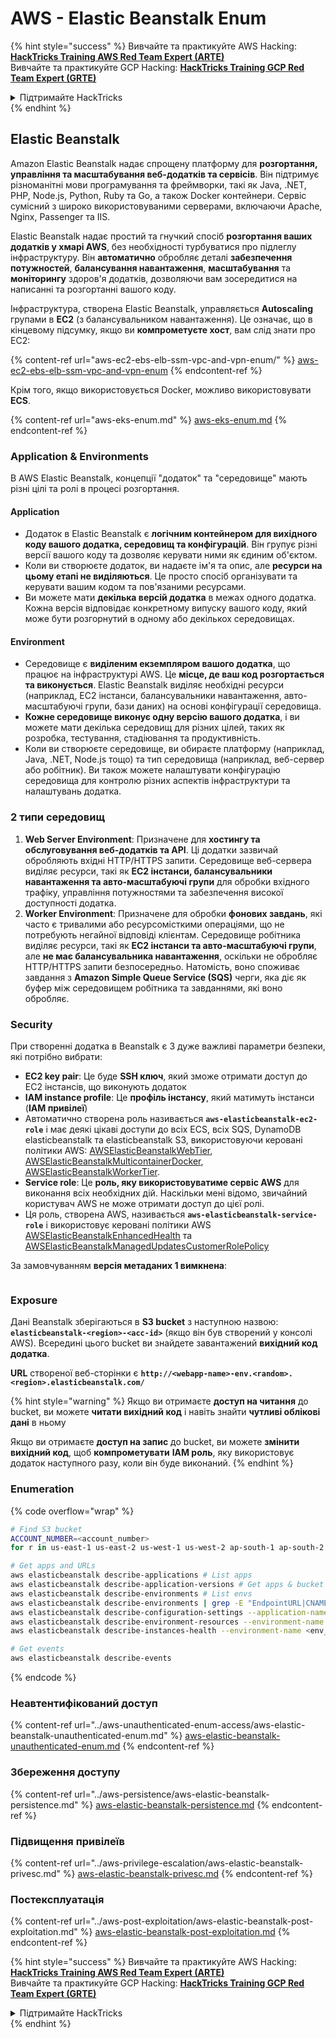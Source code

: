 # AWS - Elastic Beanstalk Enum

{% hint style="success" %}
Вивчайте та практикуйте AWS Hacking:<img src="/.gitbook/assets/image.png" alt="" data-size="line">[**HackTricks Training AWS Red Team Expert (ARTE)**](https://training.hacktricks.xyz/courses/arte)<img src="/.gitbook/assets/image.png" alt="" data-size="line">\
Вивчайте та практикуйте GCP Hacking: <img src="/.gitbook/assets/image (2).png" alt="" data-size="line">[**HackTricks Training GCP Red Team Expert (GRTE)**<img src="/.gitbook/assets/image (2).png" alt="" data-size="line">](https://training.hacktricks.xyz/courses/grte)

<details>

<summary>Підтримайте HackTricks</summary>

* Перевірте [**плани підписки**](https://github.com/sponsors/carlospolop)!
* **Приєднуйтесь до** 💬 [**групи Discord**](https://discord.gg/hRep4RUj7f) або [**групи Telegram**](https://t.me/peass) або **слідкуйте** за нами у **Twitter** 🐦 [**@hacktricks\_live**](https://twitter.com/hacktricks\_live)**.**
* **Діліться хакерськими трюками, подаючи PR до** [**HackTricks**](https://github.com/carlospolop/hacktricks) та [**HackTricks Cloud**](https://github.com/carlospolop/hacktricks-cloud) репозиторіїв на GitHub.

</details>
{% endhint %}

## Elastic Beanstalk

Amazon Elastic Beanstalk надає спрощену платформу для **розгортання, управління та масштабування веб-додатків та сервісів**. Він підтримує різноманітні мови програмування та фреймворки, такі як Java, .NET, PHP, Node.js, Python, Ruby та Go, а також Docker контейнери. Сервіс сумісний з широко використовуваними серверами, включаючи Apache, Nginx, Passenger та IIS.

Elastic Beanstalk надає простий та гнучкий спосіб **розгортання ваших додатків у хмарі AWS**, без необхідності турбуватися про підлеглу інфраструктуру. Він **автоматично** обробляє деталі **забезпечення потужностей**, **балансування навантаження**, **масштабування** та **моніторингу** здоров'я додатків, дозволяючи вам зосередитися на написанні та розгортанні вашого коду.

Інфраструктура, створена Elastic Beanstalk, управляється **Autoscaling** групами в **EC2** (з балансувальником навантаження). Це означає, що в кінцевому підсумку, якщо ви **компрометуєте хост**, вам слід знати про EC2:

{% content-ref url="aws-ec2-ebs-elb-ssm-vpc-and-vpn-enum/" %}
[aws-ec2-ebs-elb-ssm-vpc-and-vpn-enum](aws-ec2-ebs-elb-ssm-vpc-and-vpn-enum/)
{% endcontent-ref %}

Крім того, якщо використовується Docker, можливо використовувати **ECS**.

{% content-ref url="aws-eks-enum.md" %}
[aws-eks-enum.md](aws-eks-enum.md)
{% endcontent-ref %}

### Application & Environments

В AWS Elastic Beanstalk, концепції "додаток" та "середовище" мають різні цілі та ролі в процесі розгортання.

#### Application

* Додаток в Elastic Beanstalk є **логічним контейнером для вихідного коду вашого додатка, середовищ та конфігурацій**. Він групує різні версії вашого коду та дозволяє керувати ними як єдиним об'єктом.
* Коли ви створюєте додаток, ви надаєте ім'я та опис, але **ресурси на цьому етапі не виділяються**. Це просто спосіб організувати та керувати вашим кодом та пов'язаними ресурсами.
* Ви можете мати **декілька версій додатка** в межах одного додатка. Кожна версія відповідає конкретному випуску вашого коду, який може бути розгорнутий в одному або декількох середовищах.

#### Environment

* Середовище є **виділеним екземпляром вашого додатка**, що працює на інфраструктурі AWS. Це **місце, де ваш код розгортається та виконується**. Elastic Beanstalk виділяє необхідні ресурси (наприклад, EC2 інстанси, балансувальники навантаження, авто-масштабуючі групи, бази даних) на основі конфігурації середовища.
* **Кожне середовище виконує одну версію вашого додатка**, і ви можете мати декілька середовищ для різних цілей, таких як розробка, тестування, стадіювання та продуктивність.
* Коли ви створюєте середовище, ви обираєте платформу (наприклад, Java, .NET, Node.js тощо) та тип середовища (наприклад, веб-сервер або робітник). Ви також можете налаштувати конфігурацію середовища для контролю різних аспектів інфраструктури та налаштувань додатка.

### 2 типи середовищ

1. **Web Server Environment**: Призначене для **хостингу та обслуговування веб-додатків та API**. Ці додатки зазвичай обробляють вхідні HTTP/HTTPS запити. Середовище веб-сервера виділяє ресурси, такі як **EC2 інстанси, балансувальники навантаження та авто-масштабуючі групи** для обробки вхідного трафіку, управління потужностями та забезпечення високої доступності додатка.
2. **Worker Environment**: Призначене для обробки **фонових завдань**, які часто є тривалими або ресурсомісткими операціями, що не потребують негайної відповіді клієнтам. Середовище робітника виділяє ресурси, такі як **EC2 інстанси та авто-масштабуючі групи**, але **не має балансувальника навантаження**, оскільки не обробляє HTTP/HTTPS запити безпосередньо. Натомість, воно споживає завдання з **Amazon Simple Queue Service (SQS)** черги, яка діє як буфер між середовищем робітника та завданнями, які воно обробляє.

### Security

При створенні додатка в Beanstalk є 3 дуже важливі параметри безпеки, які потрібно вибрати:

* **EC2 key pair**: Це буде **SSH ключ**, який зможе отримати доступ до EC2 інстансів, що виконують додаток
* **IAM instance profile**: Це **профіль інстансу**, який матимуть інстанси (**IAM привілеї**)
* Автоматично створена роль називається **`aws-elasticbeanstalk-ec2-role`** і має деякі цікаві доступи до всіх ECS, всіх SQS, DynamoDB elasticbeanstalk та elasticbeanstalk S3, використовуючи керовані політики AWS: [AWSElasticBeanstalkWebTier](https://us-east-1.console.aws.amazon.com/iam/home#/policies/arn:aws:iam::aws:policy/AWSElasticBeanstalkWebTier), [AWSElasticBeanstalkMulticontainerDocker](https://us-east-1.console.aws.amazon.com/iam/home#/policies/arn:aws:iam::aws:policy/AWSElasticBeanstalkMulticontainerDocker), [AWSElasticBeanstalkWorkerTier](https://us-east-1.console.aws.amazon.com/iam/home#/policies/arn:aws:iam::aws:policy/AWSElasticBeanstalkWorkerTier).
* **Service role**: Це **роль, яку використовуватиме сервіс AWS** для виконання всіх необхідних дій. Наскільки мені відомо, звичайний користувач AWS не може отримати доступ до цієї ролі.
* Ця роль, створена AWS, називається **`aws-elasticbeanstalk-service-role`** і використовує керовані політики AWS [AWSElasticBeanstalkEnhancedHealth](https://us-east-1.console.aws.amazon.com/iam/home#/policies/arn:aws:iam::aws:policy/service-role/AWSElasticBeanstalkEnhancedHealth) та [AWSElasticBeanstalkManagedUpdatesCustomerRolePolicy](https://us-east-1.console.aws.amazon.com/iamv2/home?region=us-east-1#/roles/details/aws-elasticbeanstalk-service-role?section=permissions)

За замовчуванням **версія метаданих 1 вимкнена**:

<figure><img src="../../../.gitbook/assets/image (103).png" alt=""><figcaption></figcaption></figure>

### Exposure

Дані Beanstalk зберігаються в **S3 bucket** з наступною назвою: **`elasticbeanstalk-<region>-<acc-id>`** (якщо він був створений у консолі AWS). Всередині цього bucket ви знайдете завантажений **вихідний код додатка**.

**URL** створеної веб-сторінки є **`http://<webapp-name>-env.<random>.<region>.elasticbeanstalk.com/`**

{% hint style="warning" %}
Якщо ви отримаєте **доступ на читання** до bucket, ви можете **читати вихідний код** і навіть знайти **чутливі облікові дані** в ньому

Якщо ви отримаєте **доступ на запис** до bucket, ви можете **змінити вихідний код**, щоб **компрометувати** **IAM роль**, яку використовує додаток наступного разу, коли він буде виконаний.
{% endhint %}

### Enumeration

{% code overflow="wrap" %}
```bash
# Find S3 bucket
ACCOUNT_NUMBER=<account_number>
for r in us-east-1 us-east-2 us-west-1 us-west-2 ap-south-1 ap-south-2 ap-northeast-1 ap-northeast-2 ap-northeast-3 ap-southeast-1 ap-southeast-2 ap-southeast-3 ca-central-1 eu-central-1 eu-central-2 eu-west-1 eu-west-2 eu-west-3 eu-north-1 sa-east-1 af-south-1 ap-east-1 eu-south-1 eu-south-2 me-south-1 me-central-1; do aws s3 ls elasticbeanstalk-$r-$ACCOUNT_NUMBER 2>/dev/null && echo "Found in: elasticbeanstalk-$r-$ACCOUNT_NUMBER"; done

# Get apps and URLs
aws elasticbeanstalk describe-applications # List apps
aws elasticbeanstalk describe-application-versions # Get apps & bucket name with source code
aws elasticbeanstalk describe-environments # List envs
aws elasticbeanstalk describe-environments | grep -E "EndpointURL|CNAME"
aws elasticbeanstalk describe-configuration-settings --application-name <app_name> --environment-name <env_name>
aws elasticbeanstalk describe-environment-resources --environment-name <env_name> # Get env info such as SQS used queues
aws elasticbeanstalk describe-instances-health --environment-name <env_name> # Get the instances of an environment

# Get events
aws elasticbeanstalk describe-events
```
{% endcode %}

### Неавтентифікований доступ

{% content-ref url="../aws-unauthenticated-enum-access/aws-elastic-beanstalk-unauthenticated-enum.md" %}
[aws-elastic-beanstalk-unauthenticated-enum.md](../aws-unauthenticated-enum-access/aws-elastic-beanstalk-unauthenticated-enum.md)
{% endcontent-ref %}

### Збереження доступу

{% content-ref url="../aws-persistence/aws-elastic-beanstalk-persistence.md" %}
[aws-elastic-beanstalk-persistence.md](../aws-persistence/aws-elastic-beanstalk-persistence.md)
{% endcontent-ref %}

### Підвищення привілеїв

{% content-ref url="../aws-privilege-escalation/aws-elastic-beanstalk-privesc.md" %}
[aws-elastic-beanstalk-privesc.md](../aws-privilege-escalation/aws-elastic-beanstalk-privesc.md)
{% endcontent-ref %}

### Постексплуатація

{% content-ref url="../aws-post-exploitation/aws-elastic-beanstalk-post-exploitation.md" %}
[aws-elastic-beanstalk-post-exploitation.md](../aws-post-exploitation/aws-elastic-beanstalk-post-exploitation.md)
{% endcontent-ref %}

{% hint style="success" %}
Вивчайте та практикуйте AWS Hacking:<img src="/.gitbook/assets/image.png" alt="" data-size="line">[**HackTricks Training AWS Red Team Expert (ARTE)**](https://training.hacktricks.xyz/courses/arte)<img src="/.gitbook/assets/image.png" alt="" data-size="line">\
Вивчайте та практикуйте GCP Hacking: <img src="/.gitbook/assets/image (2).png" alt="" data-size="line">[**HackTricks Training GCP Red Team Expert (GRTE)**<img src="/.gitbook/assets/image (2).png" alt="" data-size="line">](https://training.hacktricks.xyz/courses/grte)

<details>

<summary>Підтримайте HackTricks</summary>

* Перевірте [**плани підписки**](https://github.com/sponsors/carlospolop)!
* **Приєднуйтесь до** 💬 [**групи Discord**](https://discord.gg/hRep4RUj7f) або [**групи telegram**](https://t.me/peass) або **слідкуйте за нами** на **Twitter** 🐦 [**@hacktricks\_live**](https://twitter.com/hacktricks\_live)**.**
* **Діліться хакерськими трюками, подаючи PR до** [**HackTricks**](https://github.com/carlospolop/hacktricks) та [**HackTricks Cloud**](https://github.com/carlospolop/hacktricks-cloud) репозиторіїв на github.

</details>
{% endhint %}

